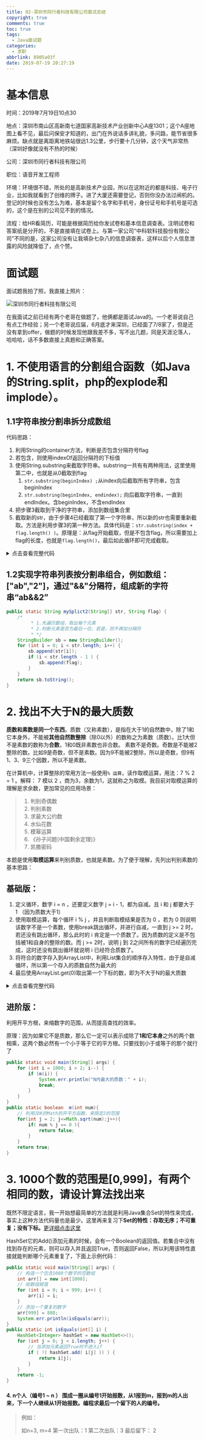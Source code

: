 ```yaml
---
title: 02-深圳市同行者科技有限公司面试总结
copyright: true
comments: true
toc: true
tags:
  - Java面试题
categories:
  - 求职
abbrlink: 8905a03f
date: 2019-07-19 20:27:19
---
```


# 基本信息

时间：2019年7月19日10点30

地点：深圳市南山区高新南七道国家高新技术产业创新中心A座1301；这个A座地图上看不见，最后问保安才知道的，出门在外说话多讲礼貌，多问路，能节省很多麻烦。缺点就是离距离地铁站很远1.3公里，步行要十几分钟，这个天气非常热（深圳好像就没有不热的时候）

公司：深圳市同行者科技有限公司

职位：语音开发工程师

环境：环境很不错，所处的是高新技术产业园，所以在这附近的都是科技、电子行业，比如我就看到了创维的牌子。进了大厦还需要登记，否则你没办法过闸机的。登记的时候也没有怎么为难，基本是留个名字和手机号，身份证号和手机号是可选的，这个是在别的公司见不到的情况。

流程：给HR看简历，可能是根据简历给你发试卷和基本信息调查表。注明试卷和答案纸是分开的，不是直接填在试卷上。与第一家公司“中科软科技股份有限公司”不同的是，这家公司没有让我填杂七杂八的信息调查表，这样以后个人信息泄露的风险就降低了，点个赞。

# 面试题

面试题我拍了照，我直接上照片：

![深圳市同行者科技有限公司](//ws3.sinaimg.cn/large/96e311f0gy1g55ft2pae7j20ep0f3ajk.jpg)

在我面试之前已经有两个老哥在做题了，他俩都是面试Java的。一个老哥说自己有点工作经验；另一个老哥说应届，6月底才来深圳，已经面了7/8家了，但是还没有拿到offer，做题的时候发现他跟我差不多，写不出几题，同是天涯沦落人，哈哈哈，话不多数直接上真题和正确答案。

# 1. 不使用语言的分割组合函数（如Java的String.split，php的explode和implode）。

## 1.1字符串按分割串拆分成数组

代码思路：

1. 利用String的container方法，判断是否包含分隔符号flag
2. 若包含，则使用indexOf返回分隔符的下标值
3. 使用String.substring来截取字符串。substring一共有有两种用法，这里使用第二中，也就是从0截取到flag
   1. `str.substring(beginIndex) ;`从index向后截取所有字符串，包含beginIndex
   2. `str.substring(beginIndex, endindex);` 向后截取字符串，一直到endIndex。含beginIndex，不含endIndex
4. 把步骤3截取到干净的字符串，添加到数组集合里
5. 截取新的str，由于步骤4已经截取了第一个字符串，所以新的str也需要重新截取。方法是利用步骤3的第一种方法。具体代码是：`str.substring(index + flag.length() )`。原理是：从flag开始截取，但是不包含flag，所以需要加上flag的长度，也就是`flag.length()`，最后如此循环即可完成截取。

<details>
	<summary>点击查看完整代码</summary>
```java
    /**
     * TOO: 分割字符串返回ArrayList
     *
     * @author shanLan misterchou@qq.com
     * @date 2019/7/19 22:02
     * @return
     * 测试字符串 ： String str = "asf,123,dsaf,dgasd123,asdfa1,asdfs34,dfas23.-";
     */
    public static String[] mySplict(String str, String flag) {
        ArrayList<String> al = new ArrayList<String>();
        while (str.contains(flag)) {
            // 返回标记的下标
            int index = str.indexOf(flag);
            // 把截取好的字符串存起来
            String tmp = str.substring(0, index);
            al.add(tmp);
            str = str.substring(index + flag.length());
        }
        // 兜底；若字符串里不包含flag，说明这个字符串不需要切割，那么字节添加到ArrayList里
        al.add(str);
        // 通过toArray方法，指定数组类型直接转换。
        return al.toArray(new String[al.size()]);
    }
// ------打印结果------
/*
asf
123
dsaf
dgasd123
asdfa1
asdfs34
*/
```
</details>



## 1.2实现字符串列表按分割串组合，例如数组：["ab","2"]，通过"&&"分隔符，组成新的字符串“ab&&2”

```java
public static String mySplict2(String[] str, String flag) {
    /*
         * 1.先遍历数组，取出每个元素
         * 2.判断元素是否为最后一位，若是，则不再加分隔符
         * */
    StringBuilder sb = new StringBuilder();
    for (int i = 0; i < str.length; i++) {
        sb.append(str[i]);
        if (i < str.length - 1 ) {
            sb.append(flag);
        }
    }
    return sb.toString();
}
```

# 2. 找出不大于N的最大质数

**质数和素数是同一个东西**。质数（又称素数），是指在大于1的自然数中，除了1和它本身外，不能被**其他自然数整除**（除0以外）的数称之为素数（质数）。比1大但不是素数的数称为**合数**，1和0既非素数也非合数。
素数不是奇数。奇数是不能被2整除的数。比如9是奇数，但不是素数。因为9不能被2整除，所以是奇数，但9有1、3、9三个因数，所以不是素数。

在计算机中，计算整除的常用方法一般使用`% 运算`，读作取模运算，用法：7 %  2 = 1 。解释： 7 模以 2 ，商为3，余数为1，这就称之为取模。我目前对取模运算的理解是求余数，更加常见的应用场景：

> 1. 判别奇偶数
> 2. 判别素数
> 3. 求最大公约数
> 4. 水仙花数
> 5. 模幂运算
> 6. 《孙子问题(中国剩余定理)》
> 7. 凯撒密码
>

本题是使用**取模运算**来判别质数，也就是素数。为了便于理解，先列出判别素数的基本思路：

## 基础版：

1. 定义循环，数字 i = n ，还要定义数字 j = i - 1，都为自减。且 i 和 j 都要大于 1 （因为质数大于1）
2. 使用取模运算，每个循环 i % j ，并且判断取模结果是否为 0 ，若为 0 则说明该数字不是一个素数，使用break跳出循环，并进行自减，一直到 j  >= 2 时，若还没有跳出循环，那么此时的 i 肯定是一个质数了。因为质数的定义是不包括被1和自身的整除的数。而 j >= 2时，说明 j 到 2之间所有的数字已经遍历完成，这时还没有跳出循环就说明 i 已经符合质数了。
3. 将符合的数字存入到ArrayList中，利用List集合的顺序存入特性，由于是自减循环，所以第一个存入的质数自然为最大的
4. 最后使用ArrayList.get(0)取出第一个下标的数，即为不大于N的最大质数
<details><summary>点击查看完整代码</summary>
```java
/**
 * TODO: 求不大于N的最大质数
 *
 * @author shanLan misterchou@qq.com
 * @date 2019/7/24 0:49
 */
public static int maxPrimeNum(int n) {
    // 用来存质数
    ArrayList<Integer> arr = new ArrayList<>();
    if (n == 2 || n == 1) {
        return n;
    }
    for (int i = n - 1; i > 1; i--) {
        // 比i小1的数
        for (int j = i - 1; j > 1; j--) {
            // 非质数
            if (i % j == 0) {
                break;//跳出冫
            }
            // 只有j小于等于2，并且没有break跳出循环时，此时的i才为质数
            if (j <= 2) {
                // 存入集合中，便于后续取出
                arr.add(i);
            }
        }
    }
    // 利用ArrayList顺序存储的特性，将第一个存入的数字取出。
    // 原因是我们采用自减遍历，所以第一个遍历出来的质数是最大的
    System.err.println("不大于" + n + "的最大质数=" + arr.get(0));
    return arr.get(0);
}
```
</details>

## 进阶版：

利用开平方根，来缩数字的范围，从而提高查找的效率。

原理：因为如果它不是质数，那么它一定可以表示成除了**1和它本身**之外的两个数相乘，这两个数必然有一个小于等于它的平方根。只要找到小于或等于的那个就行了

```java
public static void main(String[] args) {
    for (int i = 1000; i > 2; i--) {
        if (m(i)) {
            System.err.println("N内最大的质数：" + i);
            break;
        }
    }
}
public static boolean  m(int num){
    // 利用JDK的Math的开平方函数，来限定J的范围
    for(int j = 2; j<=Math.sqrt(num);j++){
        if( num % j == 0 ){
            return false;
        }
    }
    return true;
}
```

# 3. 1000个数的范围是[0,999]，有两个相同的数，请设计算法找出来

既然不限定语言，我一开始想最简单的方法就是利用Java集合Set的特性来完成，事实上这种方法代码量也是最少。这里再来复习下**Set的特性：存取无序；不可重复；没有下标。**[更详细点击这里](https://blog.gobyte.cn/post/57eede11.html#HashSet)

HashSet它的Add()添加元素的时候，会有一个Boolean的返回值。若集合中没有找到存在的元素，则可以存入并且返回True，否则返回False，所以利用该特性直接就能判断哪个元素重复了，下面上示例代码：

```Java
public static void main(String[] args) {
    // 构造一个包含1000个数字的空数组
    int arr[] = new int[1000];
    // 给数组赋值
    for (int i = 0; i < 999; i++) {
        arr[i] = i;
    }
    // 添加一个重复的数字
    arr[999] = 888;
    System.err.println(isEquals(arr));
}
public static int isEquals(int[] i) {
    HashSet<Integer> hashSet = new HashSet<>();
    for (int j = 0; j < i.length; j++) {
        // 当添加元素返回True时不进入if
        if ( !( hashSet.add( i[j] )) ) {
            return i[j];
        }
    }
    return -1;
}
```

#### 4. n个人（编号1 ~ n ） 围成一圈从编号1开始报数，从1报到m，报到m的人出来，下一个人继续从1开始报数。编程求最后一个留下的人的编号。

> 例如：
>
> 如n=3, m=4
> 第一次出队：1
> 第二次出队：3
> 最后留下： 2



